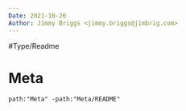 ```yaml
---
Date: 2021-10-26
Author: Jimmy Briggs <jimmy.briggs@jimbrig.com>
---
```


#Type/Readme

# Meta

```query
path:"Meta" -path:"Meta/README"
```